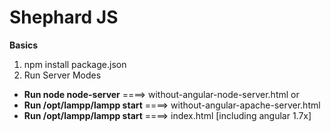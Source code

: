 # Shephard JS #
**Basics**
1) npm install package.json
2) Run Server Modes
* **Run node node-server**  ====> without-angular-node-server.html or
* **Run /opt/lampp/lampp start** ====> without-angular-apache-server.html
* **Run /opt/lampp/lampp start** ====> index.html [including angular 1.7x]

